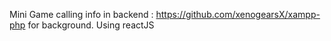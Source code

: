 Mini Game calling info in backend :
https://github.com/xenogearsX/xampp-php
for background.
Using reactJS
